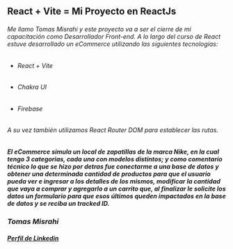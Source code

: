 ## React + Vite = Mi Proyecto en ReactJs
###### Me llamo Tomas Misrahi y este proyecto va a ser el cierre de mi capacitación como Desarrollador Front-end. A lo largo del curso de React estuve desarrollado un eCommerce utilizando las siguientes tecnologías:

- ###### React + Vite
- ###### Chakra UI
- ###### Firebase

###### A su vez también utilizamos React Router DOM para establecer las rutas.
##### El eCommerce simula un local de zapatillas de la marca Nike, en la cual tengo 3 categorias, cada una con modelos distintos; y como comentario técnico lo que se hizo por detras fue conectarme a una base de datos y obtener una determinada cantidad de productos para que el usuario pueda ver e ingresar a los detalles de los mismos, modificar la cantidad que vaya a comprar y agregarlo a un carrito que, al finalizar le solicite los datos un formulario para que esos últimos queden impactados en la base de datos y se reciba un tracked ID.

<!-- 
![gif](url) -->

### _Tomas Misrahi_   

##### [Perfil de Linkedin](https://www.linkedin.com/in/tomas-misrahi/)